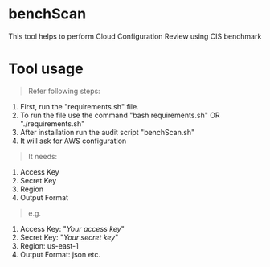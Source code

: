 # benchScan
This tool helps to perform Cloud Configuration Review using CIS benchmark

# Tool usage
>Refer following steps:
1. First, run the "requirements.sh" file.
2. To run the file use the command "bash requirements.sh" OR "./requirements.sh"
3. After installation run the audit script "benchScan.sh"
4. It will ask for AWS configuration

>It needs:
1. Access Key
2. Secret Key
3. Region
4. Output Format
>e.g.
1. Access Key: "_Your access key_"
2. Secret Key: "_Your secret key_"
3. Region: us-east-1
4. Output Format: json
etc.
